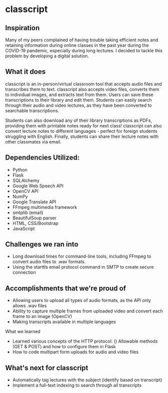 # classcript

## Inspiration

Many of my peers complained of having trouble taking efficient notes and retaining information during online classes in the past year during the COVID-19 pandemic, especially during long lectures. I decided to tackle this problem by developing a digital solution.

## What it does

classcript is an in-person/virtual classroom tool that accepts audio files and transcribes them to text. classcript also accepts video files, converts them to individual images, and extracts text from them. Users can save these transcriptions to their library and edit them. Students can easily search through their audio and video lectures, as they have been converted to searchable transcriptions.

Students can also download any of their library transcriptions as PDFs, providing them with printable notes ready for next class! classcript can also convert lecture notes to different languages - perfect for foreign students struggling with English. Finally, students can share their lecture notes with other classmates via email.

## Dependencies Utilized:
- Python
- Flask
- SQLAlchemy
- Google Web Speech API
- OpenCV API
- NumPy
- Google Translate API
- FFmpeg multimedia framework
- smtplib (email)
- BeautifulSoup parser
- HTML, CSS/Bootstrap
- JavaScript

## Challenges we ran into
- Long download times for command-line tools, including FFmpeg to convert audio files to .wav formats.
- Using the starttls email protocol command in SMTP to create secure connection

## Accomplishments that we're proud of
- Allowing users to upload all types of audio formats, as the API only allows .wav files
- Ability to capture multiple frames from uploaded video and convert each frame to an image (OpenCV)
- Making transcripts available in multiple languages

What we learned

- Learned various concepts of the HTTP protocol:
() Allowable methods (GET & POST) and how to configure them in Flask
- How to code multipart form uploads for audio and video files

## What's next for classcript
- Automatically tag lectures with the subject (identify based on transcript)
- Implement a full-text indexing to search through all transcripts
